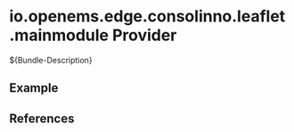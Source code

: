 # io.openems.edge.consolinno.leaflet.mainmodule Provider

${Bundle-Description}

## Example

## References

